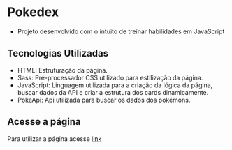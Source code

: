 # Pokedex

- Projeto desenvolvido com o intuito de treinar habilidades em JavaScript

## Tecnologias Utilizadas

- HTML: Estruturação da página.
- Sass: Pré-processador CSS utilizado para estilização da página.
- JavaScript: Linguagem utilizada para a criação da lógica da página, buscar dados da API e criar a estrutura dos cards dinamicamente.
- PokeApi: Api utilizada para buscar os dados dos pokémons.

## Acesse a página

Para utilizar a página acesse [link](https://pokapp.netlify.app)
